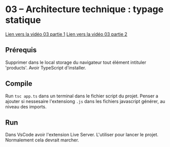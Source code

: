 # 03 – Architecture technique : typage statique

<a href="https://youtu.be/Temt_C8eHzU" target="_blank">Lien vers la vidéo 03 partie 1</a>
<a href="https://youtu.be/LGMnIxu3wKk" target="_blank">Lien vers la vidéo 03 partie 2</a>


## Prérequis

Supprimer dans le local storage du navigateur tout élément intituler 'products'. 
Avoir TypeScript d'installer.

## Compile

Run `tsc app.ts` dans un terminal dans le fichier script du projet.
Penser a ajouter si nessesaire l'extensiong `.js` dans les fichiers javascript générer, au niveau des imports.

## Run 

Dans VsCode avoir l'extension Live Server. L'utiliser pour lancer le projet. Normalement cela devrait marcher.